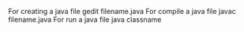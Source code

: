 For creating a java file 
        gedit filename.java
For compile a java file 
        javac filename.java
For run a java file 
        java classname
  

